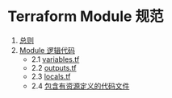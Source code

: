 # Terraform Module 规范

1. [总则](./总则.md)
2. [Module 逻辑代码](./逻辑代码/readme.md)
    - 2.1 [variables.tf](./逻辑代码/variables.tf.md)
    - 2.2 [outputs.tf](./逻辑代码/outputs.tf.md)
    - 2.3 [locals.tf](./逻辑代码/locals.tf.md)
    - 2.4 [包含有资源定义的代码文件](./逻辑代码/resource.md)
    
